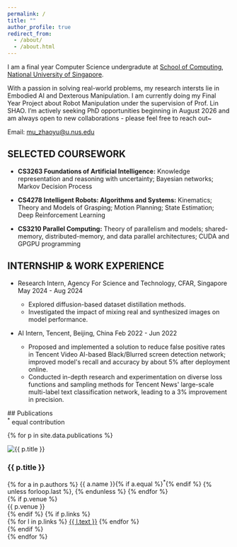 ```yaml
---
permalink: /
title: ""
author_profile: true
redirect_from: 
  - /about/
  - /about.html
---
```


I am a final year Computer Science undergradute at [School of Computing](https://www.comp.nus.edu.sg/), [National University of Singapore](https://www.nus.edu.sg/). 

With a passion in solving real-world problems, my research intersts lie in Embodied AI and Dexterous Manipulation. I am currently doing my Final Year Project about Robot Manipulation under the supervision of Prof. Lin SHAO. I’m actively seeking PhD opportunities beginning in August 2026 and am always open to new collaborations - please feel free to reach out~

Email: mu_zhaoyu@u.nus.edu

## SELECTED COURSEWORK
- **CS3263 Foundations of Artificial Intelligence:**
  Knowledge representation and reasoning with uncertainty; Bayesian networks; Markov Decision Process

- **CS4278 Intelligent Robots: Algorithms and Systems:**
  Kinematics; Theory and Models of Grasping; Motion Planning; State Estimation; Deep Reinforcement Learning

- **CS3210 Parallel Computing:**
  Theory of parallelism and models; shared-memory, distributed-memory, and data parallel architectures; CUDA and GPGPU programming

## INTERNSHIP & WORK EXPERIENCE
* Research Intern, Agency For Science and Technology, CFAR, Singapore May 2024 - Aug 2024
  * Explored diffusion-based dataset distillation methods.
  * Investigated the impact of mixing real and synthesized images on model performance.

* AI Intern, Tencent, Beijing, China Feb 2022 - Jun 2022
  * Proposed and implemented a solution to reduce false positive rates in Tencent Video AI-based Black/Blurred screen detection network; improved model's recall and accuracy by about 5% after deployment online.
  * Conducted in-depth research and experimentation on diverse loss functions and sampling methods for Tencent News' large-scale multi-label text classification network, leading to a 3% improvement in precision.

<link rel="stylesheet" href="{{ '/assets/css/pubs.css' | relative_url }}">
## Publications <div class="pub-note"><sup>*</sup> equal contribution</div>

{% for p in site.data.publications %}
<div class="pub-card">
  <div class="pub-thumb">
    <img src="{{ p.img | relative_url }}" alt="{{ p.title }}">
  </div>
  <div class="pub-body">
    <h3 class="pub-title">{{ p.title }}</h3>
    <div class="pub-authors">
    {% for a in p.authors %}
      <span class="author">
        {{ a.name }}{% if a.equal %}<sup>*</sup>{% endif %}
      </span>{% unless forloop.last %}, {% endunless %}
    {% endfor %}
    </div>
    {% if p.venue %}
      <div class="pub-venue">{{ p.venue }}</div>
    {% endif %}
    {% if p.links %}
    <div class="pub-links">
      {% for l in p.links %}
        <a class="pub-link" href="{{ l.url | relative_url }}" target="_blank" rel="noopener">{{ l.text }}</a>
      {% endfor %}
    </div>
    {% endif %}
  </div>
</div>
{% endfor %}